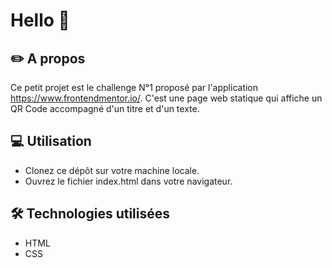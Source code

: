 # Hello 👋

## ✏️ A propos

Ce petit projet est le challenge N°1 proposé par l'application https://www.frontendmentor.io/. C'est une page web statique qui affiche un QR Code accompagné d'un titre et d'un texte.

## 💻 Utilisation

- Clonez ce dépôt sur votre machine locale.
- Ouvrez le fichier index.html dans votre navigateur.

## 🛠 Technologies utilisées

- HTML
- CSS
